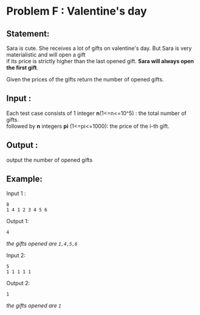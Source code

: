 # Problem F : Valentine's day

## Statement:
Sara is cute. She receives a lot of gifts on valentine's day. But Sara is very materialistic and will open a gift  
if its price is strictly higher than the last opened gift. **Sara will always open the first gift**.

Given the prices of the gifts return the number of opened gifts.

## Input :
Each test case consists of 1 integer **n**(1<=n<=10^5) : the total number of gifts.  
followed by **n** integers **pi** (1<=pi<=1000): the price of the i-th gift.

## Output :
output the number of opened gifts

## Example:
Input 1 :  

```
8
1 4 1 2 3 4 5 6
```

Output 1:  

```
4
```

_the gifts opened are `1,4,5,6`_

Input 2:  

```
5
1 1 1 1 1
```

Output 2:  

```
1
```
_the gifts opened are `1`_

